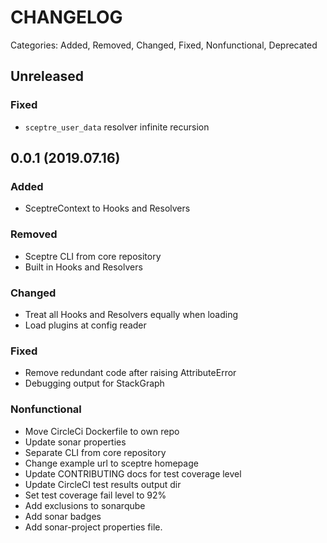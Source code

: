 # CHANGELOG

Categories: Added, Removed, Changed, Fixed, Nonfunctional, Deprecated

## Unreleased

### Fixed

- `sceptre_user_data` resolver infinite recursion

## 0.0.1 (2019.07.16)

### Added

- SceptreContext to Hooks and Resolvers

### Removed

- Sceptre CLI from core repository
- Built in Hooks and Resolvers

### Changed

- Treat all Hooks and Resolvers equally when loading
- Load plugins at config reader

### Fixed

- Remove redundant code after raising AttributeError
- Debugging output for StackGraph

### Nonfunctional

- Move CircleCi Dockerfile to own repo
- Update sonar properties
- Separate CLI from core repository
- Change example url to sceptre homepage
- Update CONTRIBUTING docs for test coverage level
- Update CircleCI test results output dir
- Set test coverage fail level to 92%
- Add exclusions to sonarqube
- Add sonar badges
- Add sonar-project properties file.
